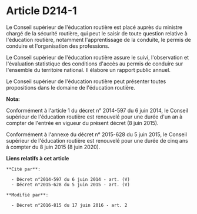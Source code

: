 # Article D214-1

Le Conseil supérieur de l'éducation routière est placé auprès du ministre chargé de la sécurité routière, qui peut le saisir
de toute question relative à l'éducation routière, notamment l'apprentissage de la conduite, le permis de conduire et
l'organisation des professions. 

Le Conseil supérieur de l'éducation routière assure le suivi, l'observation et l'évaluation statistique des conditions
d'accès au permis de conduire sur l'ensemble du territoire national. Il élabore un rapport public annuel. 

Le Conseil supérieur de l'éducation routière peut présenter toutes propositions dans le domaine de l'éducation routière.

**Nota:**

Conformément à l'article 1 du décret n° 2014-597 du 6 juin 2014, le Conseil supérieur de l'éducation routière est renouvelé
pour une durée d'un an à compter de l'entrée en vigueur du présent décret (8 juin 2015). 

Conformément à l'annexe du décret n° 2015-628 du 5 juin 2015, le Conseil supérieur de l'éducation routière est renouvelé pour
une durée de cinq ans à compter du 8 juin 2015 (8 juin 2020).

**Liens relatifs à cet article**

	**Cité par**:

	  - Décret n°2014-597 du 6 juin 2014 - art. (V)
	  - Décret n°2015-628 du 5 juin 2015 - art. (V)

	**Modifié par**:

	  - Décret n°2016-815 du 17 juin 2016 - art. 2
